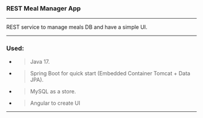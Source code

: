 ### REST Meal Manager App

***

REST service to manage meals DB and have a simple UI.

***

### Used:

- > Java 17.
  
- > Spring Boot for quick start (Embedded Container Tomcat + Data JPA).

- > MySQL as a store.

- > Angular to create UI

***

